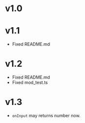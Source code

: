 # v1.0

# v1.1
- Fixed README.md

# v1.2
- Fixed README.md
- Fixed mod_test.ts

# v1.3
- `onInput` may returns number now.
